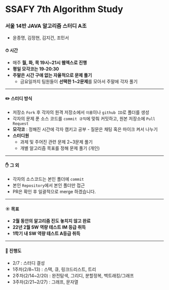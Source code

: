 # SSAFY 7th Algorithm Study

### 서울 14반 JAVA 알고리즘 스터디 A조
- 윤종명, 김정현, 김지건, 조민서

#### ⏱ 시간

- 매주 **월, 화, 목 19시~21시 웹엑스로 진행**
- **평일 모각코는 19-20:30**
- **주말은 시간 구애 없는 자율적으로 문제 풀기**
  - 금요일까지 팀원들이  **선택한 1~2문제**를 모아서 주말에 각자 풀기

------------

#### ✏️ 스터디 방식

- 저장소 `Fork` 후 각자의 원격 저장소에서 `이름`이나 `github ID`로 폴더를 생성
- 각자의 문제 푼 소스 코드를 `commit 규칙`에 맞춰 커밋하고, 원본 저장소에 `Pull Request`
- **모각코** : 정해진 시간에 각자 캠키고 공부
                        - 질문은 채팅 혹은 마이크 켜서 나누기
- **스터디원**
  - 과제 및 주어진 관련 문제 2~3문제 풀기
  - 개별 알고리즘 목표를 정해 문제 풀기 (개인)
------------

#### :hand: 그 외​ 

- 각자의 소스코드는 본인 폴더에 `commit`
- 본인 `Repository`에서 본인 폴더만 접근
- PR은 확인 후 일괄적으로 merge 하겠습니다.
------------

#### ☀️ 목표 

- **2월 동안의 알고리즘 진도 놓치지 않고 완료**
- **22년 2월 SW 역량 테스트 IM 등급 취득**
- **1학기 내 SW 역량 테스트 A등급 취득**

------------

#### 📌 진행도
- 2/7 : 스터디 결성
- 1주차(2/8~13) : 스택, 큐, 링크드리스트, 트리
- 2주차(2/14~2/20) : 완전탐색, 그리디, 분할정복, 백트래킹/그래프
- 3주차(2/21~2/27) : 그래프, 문자열
